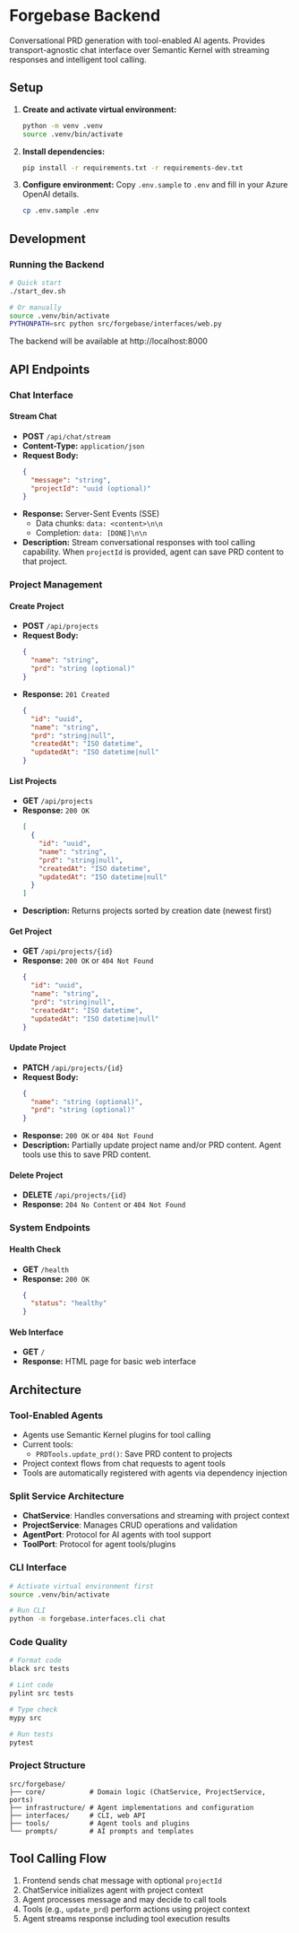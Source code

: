 # Forgebase Backend

Conversational PRD generation with tool-enabled AI agents. Provides transport-agnostic chat interface over Semantic Kernel with streaming responses and intelligent tool calling.

## Setup

1. **Create and activate virtual environment:**
   ```bash
   python -m venv .venv
   source .venv/bin/activate
   ```

2. **Install dependencies:**
   ```bash
   pip install -r requirements.txt -r requirements-dev.txt
   ```

3. **Configure environment:**
   Copy `.env.sample` to `.env` and fill in your Azure OpenAI details.
   ```bash
   cp .env.sample .env
   ```

## Development

### Running the Backend

```bash
# Quick start
./start_dev.sh

# Or manually
source .venv/bin/activate
PYTHONPATH=src python src/forgebase/interfaces/web.py
```

The backend will be available at http://localhost:8000

## API Endpoints

### Chat Interface

#### Stream Chat
- **POST** `/api/chat/stream`
- **Content-Type:** `application/json`
- **Request Body:**
  ```json
  {
    "message": "string",
    "projectId": "uuid (optional)"
  }
  ```
- **Response:** Server-Sent Events (SSE)
  - Data chunks: `data: <content>\n\n`
  - Completion: `data: [DONE]\n\n`
- **Description:** Stream conversational responses with tool calling capability. When `projectId` is provided, agent can save PRD content to that project.

### Project Management

#### Create Project
- **POST** `/api/projects`
- **Request Body:**
  ```json
  {
    "name": "string",
    "prd": "string (optional)"
  }
  ```
- **Response:** `201 Created`
  ```json
  {
    "id": "uuid",
    "name": "string",
    "prd": "string|null",
    "createdAt": "ISO datetime",
    "updatedAt": "ISO datetime|null"
  }
  ```

#### List Projects
- **GET** `/api/projects`
- **Response:** `200 OK`
  ```json
  [
    {
      "id": "uuid",
      "name": "string", 
      "prd": "string|null",
      "createdAt": "ISO datetime",
      "updatedAt": "ISO datetime|null"
    }
  ]
  ```
- **Description:** Returns projects sorted by creation date (newest first)

#### Get Project
- **GET** `/api/projects/{id}`
- **Response:** `200 OK` or `404 Not Found`
  ```json
  {
    "id": "uuid",
    "name": "string",
    "prd": "string|null", 
    "createdAt": "ISO datetime",
    "updatedAt": "ISO datetime|null"
  }
  ```

#### Update Project
- **PATCH** `/api/projects/{id}`
- **Request Body:**
  ```json
  {
    "name": "string (optional)",
    "prd": "string (optional)"
  }
  ```
- **Response:** `200 OK` or `404 Not Found`
- **Description:** Partially update project name and/or PRD content. Agent tools use this to save PRD content.

#### Delete Project
- **DELETE** `/api/projects/{id}`
- **Response:** `204 No Content` or `404 Not Found`

### System Endpoints

#### Health Check
- **GET** `/health`
- **Response:** `200 OK`
  ```json
  {
    "status": "healthy"
  }
  ```

#### Web Interface
- **GET** `/`
- **Response:** HTML page for basic web interface

## Architecture

### Tool-Enabled Agents
- Agents use Semantic Kernel plugins for tool calling
- Current tools:
  - `PRDTools.update_prd()`: Save PRD content to projects
- Project context flows from chat requests to agent tools
- Tools are automatically registered with agents via dependency injection

### Split Service Architecture
- **ChatService**: Handles conversations and streaming with project context
- **ProjectService**: Manages CRUD operations and validation
- **AgentPort**: Protocol for AI agents with tool support
- **ToolPort**: Protocol for agent tools/plugins

### CLI Interface

```bash
# Activate virtual environment first
source .venv/bin/activate

# Run CLI
python -m forgebase.interfaces.cli chat
```

### Code Quality

```bash
# Format code
black src tests

# Lint code  
pylint src tests

# Type check
mypy src

# Run tests
pytest
```

### Project Structure

```
src/forgebase/
├── core/           # Domain logic (ChatService, ProjectService, ports)
├── infrastructure/ # Agent implementations and configuration
├── interfaces/     # CLI, web API
├── tools/          # Agent tools and plugins
└── prompts/        # AI prompts and templates
```

## Tool Calling Flow

1. Frontend sends chat message with optional `projectId`
2. ChatService initializes agent with project context
3. Agent processes message and may decide to call tools
4. Tools (e.g., `update_prd`) perform actions using project context
5. Agent streams response including tool execution results